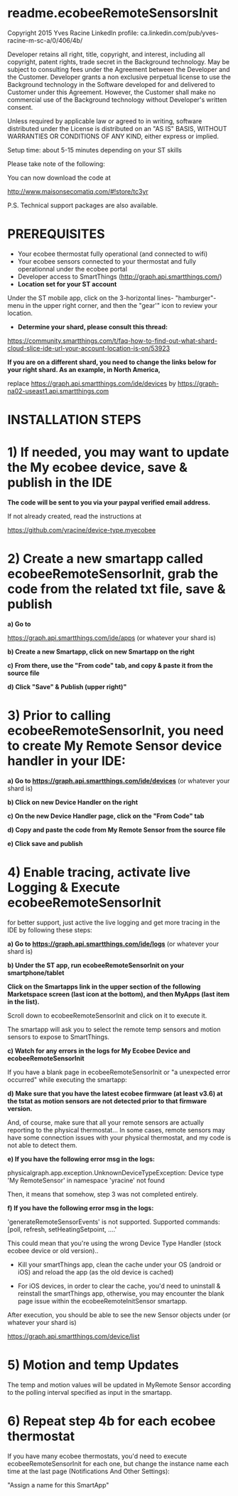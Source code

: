 
 
 readme.ecobeeRemoteSensorsInit
 ================================
 
 Copyright 2015 Yves Racine
 LinkedIn profile: ca.linkedin.com/pub/yves-racine-m-sc-a/0/406/4b/

 Developer retains all right, title, copyright, and interest, including all copyright, patent rights, trade secret 
 in the Background technology. May be subject to consulting fees under the Agreement between the Developer and the Customer. 
 Developer grants a non exclusive perpetual license to use the Background technology in the Software developed for and delivered 
 to Customer under this Agreement. However, the Customer shall make no commercial use of the Background technology without
 Developer's written consent.
 
 Unless required by applicable law or agreed to in writing, software distributed under the License is distributed
 on an "AS IS" BASIS, WITHOUT WARRANTIES OR CONDITIONS OF ANY KIND, either express or implied. 

Setup time: about 5-15 minutes depending on your ST skills

Please take note of the following:

You can now download the code at 

http://www.maisonsecomatiq.com/#!store/tc3yr 

P.S. Technical support packages are also available.

PREREQUISITES
=====================

- Your ecobee thermostat fully operational (and connected to wifi)
- Your ecobee sensors connected to your thermostat and fully operationnal under the ecobee portal
- Developer access to SmartThings (http://graph.api.smartthings.com/)
- <b>Location set for your ST account</b> 

Under the ST mobile app, click on the 3-horizontal lines- "hamburger"- menu in the upper right corner, and then the "gear'" icon to review your location.

-  <b> Determine your shard, please consult this thread: </b>

https://community.smartthings.com/t/faq-how-to-find-out-what-shard-cloud-slice-ide-url-your-account-location-is-on/53923

<b>If you are on a different shard, you need to change the links below for your right shard. 
As an example, in North America,</b>

replace https://graph.api.smartthings.com/ide/devices by https://graph-na02-useast1.api.smartthings.com


INSTALLATION STEPS
=====================


# 1) If needed, you may want to update the My ecobee device, save & publish in the IDE

<b>The code will be sent to you via your paypal verified email address.</b>

If not already created, read the instructions at

https://github.com/yracine/device-type.myecobee

# 2) Create a new smartapp called ecobeeRemoteSensorInit, grab the code from the related txt file, save & publish
<b>a) Go to </b> 

https://graph.api.smartthings.com/ide/apps    (or whatever your shard is)

<b>b) Create a new Smartapp, click on new Smartapp on the right</b>

<b>c) From there, use the "From code" tab, and copy & paste it from the source file</b>

<b>d) Click "Save" & Publish (upper right)"</b>
# 3) Prior to calling ecobeeRemoteSensorInit, you need to create My Remote Sensor device handler in your IDE:

<b>a) Go to https://graph.api.smartthings.com/ide/devices</b>    (or whatever your shard is)

<b>b) Click on new Device Handler on the right</b>

<b>c) On the new Device Handler page, click on the "From Code" tab</b>

<b>d) Copy and paste the code from My Remote Sensor from the source file</b>

<b>e) Click save and publish</b>
# 4) Enable tracing, activate live Logging & Execute ecobeeRemoteSensorInit

for better support, just active the live logging and get more tracing
in the IDE by following these steps:

<b>a) Go to https://graph.api.smartthings.com/ide/logs</b>     (or whatever your shard is)

<b>b) Under the ST app, run ecobeeRemoteSensorInit on your smartphone/tablet</b>

<b>Click on the Smartapps link in the upper section of the following Marketspace screen (last icon at the bottom), and then MyApps (last item in the list).</b>

Scroll down to ecobeeRemoteSensorInit and click on it to execute it.

The smartapp will ask you to select the remote temp sensors and motion sensors to expose to SmartThings.


<b>c) Watch for any errors in the logs for My Ecobee Device and ecobeeRemoteSensorInit</b>



If you have a blank page in ecobeeRemoteSensorInit or "a unexpected error occurred" while
executing the smartapp:

<b>d) Make sure that you have the latest ecobee firmware (at least v3.6) at the tstat as motion sensors
are not detected prior to that firmware version. </b> 

And, of course, make sure that all your remote sensors are actually reporting to the physical thermostat...
In some cases, remote sensors may have some connection issues with your physical thermostat, and my code is not able 
to detect them.


<b>e) If you have the following error msg in the logs:</b>

physicalgraph.app.exception.UnknownDeviceTypeException: Device type 'My RemoteSensor' in namespace 'yracine' not found

Then, it means that somehow, step 3 was not completed entirely.

<b>f) If you have the following error msg in the logs:</b>

'generateRemoteSensorEvents' is not supported. Supported commands: [poll, refresh, setHeatingSetpoint, ....'

This could mean that you're using the wrong Device Type Handler (stock ecobee device or old version)..

- Kill your smartThings app, clean the cache under your OS (android or iOS) and reload 
the app (as the old device is cached)

- For iOS devices, in order to clear the cache, you'd need to uninstall & reinstall the smartThings app,
otherwise, you may encounter the blank page issue within the ecobeeRemoteInitSensor smartapp.


After execution, you should be able to see the new Sensor objects under  (or whatever your shard is)

https://graph.api.smartthings.com/device/list  

# 5) Motion and temp Updates 

The temp and motion values will be updated in MyRemote Sensor according to the polling interval specified as input in the smartapp.

# 6) Repeat step 4b for each ecobee thermostat

If you have many ecobee thermostats, you'd need to execute ecobeeRemoteSensorInit for each one, but change the instance
name each time at the last page (Notifications And Other Settings):

"Assign a name for this SmartApp"




